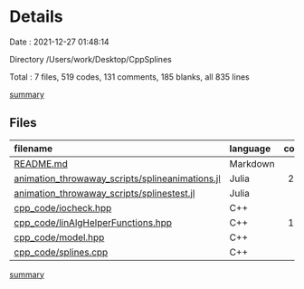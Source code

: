 # Details

Date : 2021-12-27 01:48:14

Directory /Users/work/Desktop/CppSplines

Total : 7 files,  519 codes, 131 comments, 185 blanks, all 835 lines

[summary](results.md)

## Files
| filename | language | code | comment | blank | total |
| :--- | :--- | ---: | ---: | ---: | ---: |
| [README.md](/README.md) | Markdown | 12 | 0 | 5 | 17 |
| [animation_throwaway_scripts/splineanimations.jl](/animation_throwaway_scripts/splineanimations.jl) | Julia | 233 | 18 | 76 | 327 |
| [animation_throwaway_scripts/splinestest.jl](/animation_throwaway_scripts/splinestest.jl) | Julia | 64 | 5 | 31 | 100 |
| [cpp_code/iocheck.hpp](/cpp_code/iocheck.hpp) | C++ | 2 | 0 | 2 | 4 |
| [cpp_code/linAlgHelperFunctions.hpp](/cpp_code/linAlgHelperFunctions.hpp) | C++ | 140 | 88 | 42 | 270 |
| [cpp_code/model.hpp](/cpp_code/model.hpp) | C++ | 49 | 20 | 17 | 86 |
| [cpp_code/splines.cpp](/cpp_code/splines.cpp) | C++ | 19 | 0 | 12 | 31 |

[summary](results.md)
